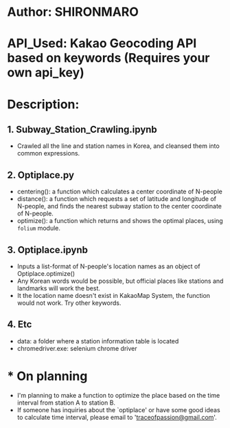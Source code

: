 # Author: SHIRONMARO
# API_Used: Kakao Geocoding API based on keywords (Requires your own api_key)
# Description:
## 1. Subway_Station_Crawling.ipynb
- Crawled all the line and station names in Korea, and cleansed them into common expressions.

## 2. Optiplace.py
- centering(): a function which calculates a center coordinate of N-people
- distance(): a function which requests a set of latitude and longitude of N-people, and finds the nearest subway station to the center coordinate of N-people.
- optimize(): a function which returns and shows the optimal places, using `folium` module.

## 3. Optiplace.ipynb
- Inputs a list-format of N-people's location names as an object of Optiplace.optimize()
- Any Korean words would be possible, but official places like stations and landmarks will work the best.
- It the location name doesn't exist in KakaoMap System, the function would not work. Try other keywords.

## 4. Etc
- data: a folder where a station information table is located
- chromedriver.exe: selenium chrome driver

# * On planning
- I'm planning to make a function to optimize the place based on the time interval from station A to station B.
- If someone has inquiries about the `optiplace' or have some good ideas to calculate time interval, please email to 'traceofpassion@gmail.com'.
